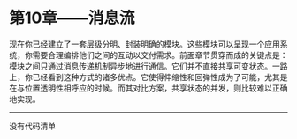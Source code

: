 # 第10章——消息流

现在你已经建立了一套层级分明、封装明确的模块。这些模块可以呈现一个应用系统，你需要合理编排他们之间的互动以交付需求。前面章节贯穿而成的关键点是：模块之间只通过消息传递机制异步地进行通信。它们并不直接共享可变状态。一路上，你已经看到这种方式的诸多优点。它使得伸缩性和回弹性成为了可能，尤其是在与位置透明性相呼应的时候。而其对比方案，共享状态的并发，则比较难以正确地实现。

---

没有代码清单